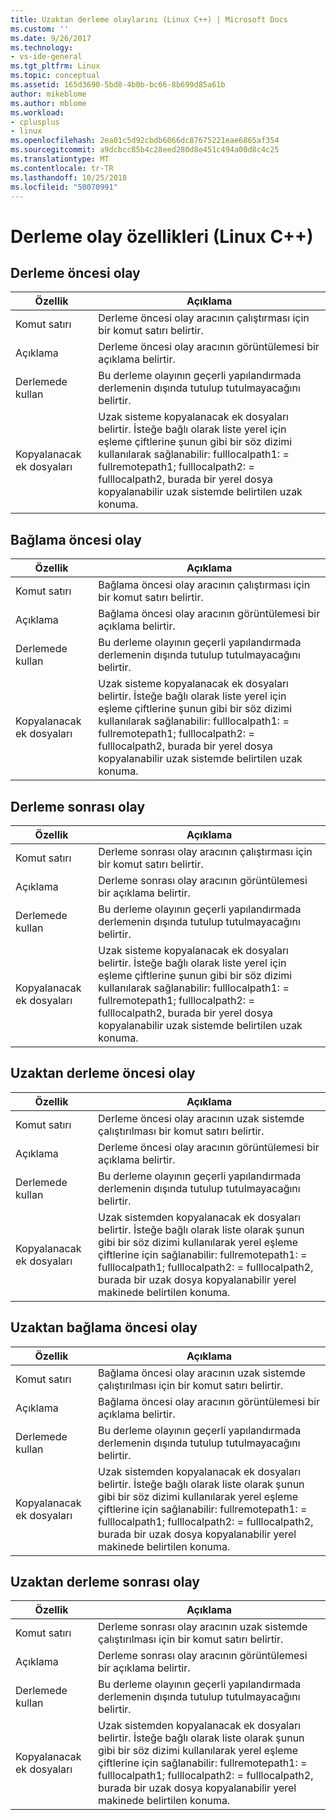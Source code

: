 ```yaml
---
title: Uzaktan derleme olaylarını (Linux C++) | Microsoft Docs
ms.custom: ''
ms.date: 9/26/2017
ms.technology:
- vs-ide-general
ms.tgt_pltfrm: Linux
ms.topic: conceptual
ms.assetid: 165d3690-5bd8-4b0b-bc66-8b699d85a61b
author: mikeblome
ms.author: mblome
ms.workload:
- cplusplus
- linux
ms.openlocfilehash: 2ea01c5d92cbdb6066dc87675221eae6865af354
ms.sourcegitcommit: a9dcbcc85b4c28eed280d8e451c494a00d8c4c25
ms.translationtype: MT
ms.contentlocale: tr-TR
ms.lasthandoff: 10/25/2018
ms.locfileid: "50070991"
---
```

# <a name="build-event-properties-linux-c"></a>Derleme olay özellikleri (Linux C++)

## <a name="pre-build-event"></a>Derleme öncesi olay

Özellik | Açıklama
--- | ---
Komut satırı | Derleme öncesi olay aracının çalıştırması için bir komut satırı belirtir.
Açıklama | Derleme öncesi olay aracının görüntülemesi bir açıklama belirtir.
Derlemede kullan | Bu derleme olayının geçerli yapılandırmada derlemenin dışında tutulup tutulmayacağını belirtir.
Kopyalanacak ek dosyaları | Uzak sisteme kopyalanacak ek dosyaları belirtir. İsteğe bağlı olarak liste yerel için eşleme çiftlerine şunun gibi bir söz dizimi kullanılarak sağlanabilir: fulllocalpath1: = fullremotepath1; fulllocalpath2: = fulllocalpath2, burada bir yerel dosya kopyalanabilir uzak sistemde belirtilen uzak konuma.

## <a name="pre-link-event"></a>Bağlama öncesi olay

Özellik | Açıklama
--- | ---
Komut satırı | Bağlama öncesi olay aracının çalıştırması için bir komut satırı belirtir.
Açıklama | Bağlama öncesi olay aracının görüntülemesi bir açıklama belirtir.
Derlemede kullan | Bu derleme olayının geçerli yapılandırmada derlemenin dışında tutulup tutulmayacağını belirtir.
Kopyalanacak ek dosyaları | Uzak sisteme kopyalanacak ek dosyaları belirtir. İsteğe bağlı olarak liste yerel için eşleme çiftlerine şunun gibi bir söz dizimi kullanılarak sağlanabilir: fulllocalpath1: = fullremotepath1; fulllocalpath2: = fulllocalpath2, burada bir yerel dosya kopyalanabilir uzak sistemde belirtilen uzak konuma.

## <a name="post-build-event"></a>Derleme sonrası olay

Özellik | Açıklama
--- | ---
Komut satırı | Derleme sonrası olay aracının çalıştırması için bir komut satırı belirtir.
Açıklama | Derleme sonrası olay aracının görüntülemesi bir açıklama belirtir.
Derlemede kullan | Bu derleme olayının geçerli yapılandırmada derlemenin dışında tutulup tutulmayacağını belirtir.
Kopyalanacak ek dosyaları | Uzak sisteme kopyalanacak ek dosyaları belirtir. İsteğe bağlı olarak liste yerel için eşleme çiftlerine şunun gibi bir söz dizimi kullanılarak sağlanabilir: fulllocalpath1: = fullremotepath1; fulllocalpath2: = fulllocalpath2, burada bir yerel dosya kopyalanabilir uzak sistemde belirtilen uzak konuma.

## <a name="remote-pre-build-event"></a>Uzaktan derleme öncesi olay

Özellik | Açıklama
--- | ---
Komut satırı | Derleme öncesi olay aracının uzak sistemde çalıştırılması bir komut satırı belirtir.
Açıklama | Derleme öncesi olay aracının görüntülemesi bir açıklama belirtir.
Derlemede kullan | Bu derleme olayının geçerli yapılandırmada derlemenin dışında tutulup tutulmayacağını belirtir.
Kopyalanacak ek dosyaları | Uzak sistemden kopyalanacak ek dosyaları belirtir. İsteğe bağlı olarak liste olarak şunun gibi bir söz dizimi kullanılarak yerel eşleme çiftlerine için sağlanabilir: fullremotepath1: = fulllocalpath1; fulllocalpath2: = fulllocalpath2, burada bir uzak dosya kopyalanabilir yerel makinede belirtilen konuma.

## <a name="remote-pre-link-event"></a>Uzaktan bağlama öncesi olay

Özellik | Açıklama
--- | ---
Komut satırı | Bağlama öncesi olay aracının uzak sistemde çalıştırılması için bir komut satırı belirtir.
Açıklama | Bağlama öncesi olay aracının görüntülemesi bir açıklama belirtir.
Derlemede kullan | Bu derleme olayının geçerli yapılandırmada derlemenin dışında tutulup tutulmayacağını belirtir.
Kopyalanacak ek dosyaları | Uzak sistemden kopyalanacak ek dosyaları belirtir. İsteğe bağlı olarak liste olarak şunun gibi bir söz dizimi kullanılarak yerel eşleme çiftlerine için sağlanabilir: fullremotepath1: = fulllocalpath1; fulllocalpath2: = fulllocalpath2, burada bir uzak dosya kopyalanabilir yerel makinede belirtilen konuma.

## <a name="remote-post-build-event"></a>Uzaktan derleme sonrası olay

Özellik | Açıklama
--- | ---
Komut satırı | Derleme sonrası olay aracının uzak sistemde çalıştırılması için bir komut satırı belirtir.
Açıklama | Derleme sonrası olay aracının görüntülemesi bir açıklama belirtir.
Derlemede kullan | Bu derleme olayının geçerli yapılandırmada derlemenin dışında tutulup tutulmayacağını belirtir.
Kopyalanacak ek dosyaları | Uzak sistemden kopyalanacak ek dosyaları belirtir. İsteğe bağlı olarak liste olarak şunun gibi bir söz dizimi kullanılarak yerel eşleme çiftlerine için sağlanabilir: fullremotepath1: = fulllocalpath1; fulllocalpath2: = fulllocalpath2, burada bir uzak dosya kopyalanabilir yerel makinede belirtilen konuma.
